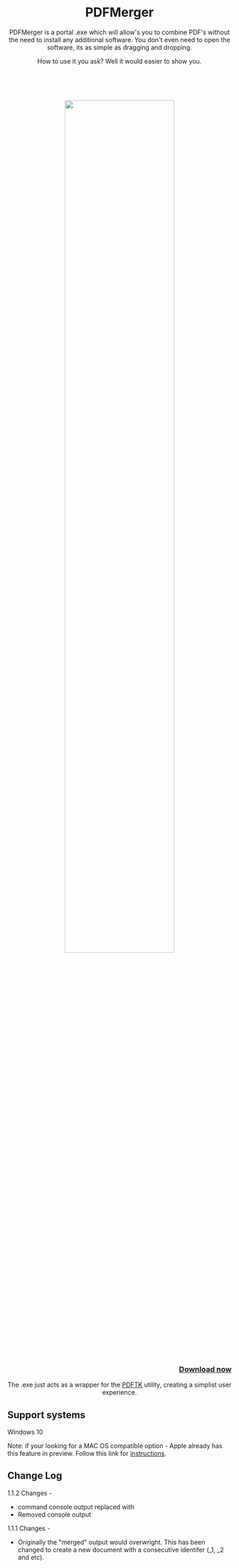 
<h1 align="center"> PDFMerger </h1>


<p align="center">PDFMerger is a portal .exe which will allow's you to combine PDF's without the need to install any additional software. You don't even need to open the software, its as simple as dragging and dropping.</p>

<p align="center">How to use it you ask? Well it would easier to show you.</p>
</br>
</br>
</br>
<p align="center"><img src="https://j.gifs.com/vlVlEX.gif" width="70%"></p>

</br>
</br>
</br>
</br>
<p align="right" colour="blue"><a href="https://github.com/chrisjbawden/pdfmerger/raw/main/pdf-merger.exe"><h3 align="right">Download now</h3></a>

<p align="center">The .exe just acts as a wrapper for the <a href="https://www.pdflabs.com/tools/pdftk-the-pdf-toolkit/" target="_blank">PDFTK</a> utility, creating a simplist user experience.</p>

## Support systems

<p>Windows 10</p>
<p>Note: if your looking for a MAC OS compatible option - Apple already has this feature in preview. Follow this link for <a href="https://support.apple.com/en-au/HT202945" target="_blank">instructions</a>.</p>

## Change Log

1.1.2
Changes - 
* command console output replaced with 
* Removed console output


1.1.1
Changes - 
* Originally the "merged" output would overwright. This has been changed to create a new document with a consecutive identifer (_1, _2 and etc).
